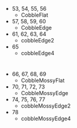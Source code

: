 - 53, 54, 55, 56
    - CobbleFlat
- 57, 58, 59, 60
    - CobbleEdge
- 61, 62, 63, 64
    - cobbleEdge2
- 65
    - cobbleEdge4
#
- 66, 67, 68, 69
    - CobbleMossyFlat
- 70, 71, 72, 73
    - CobbleMossyEdge
- 74, 75, 76, 77
    - cobbleMossyEdge2
- 78
    - cobbleMossyEdge4